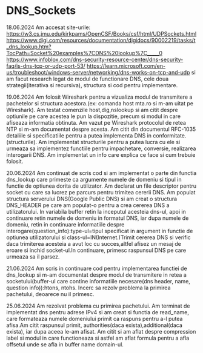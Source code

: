 # DNS_Sockets
18.06.2024
Am accesat site-urile:
 https://w3.cs.jmu.edu/kirkpams/OpenCSF/Books/csf/html/UDPSockets.html 
 https://www.digi.com/resources/documentation/digidocs/90002219/tasks/t_dns_lookup.htm?TocPath=Socket%20examples%7CDNS%20lookup%7C_____0
 https://www.infoblox.com/dns-security-resource-center/dns-security-faq/is-dns-tcp-or-udp-port-53/
 https://learn.microsoft.com/en-us/troubleshoot/windows-server/networking/dns-works-on-tcp-and-udp
 si am facut research legat de modul de functionare DNS, cele doua strategii(iterativa si recursiva), structura si cod pentru implementare.

 19.06.2024
 Am folosit Wireshark pentru a vizualiza modul de transmitere a pachetelor si structura acestora.(ex: comanda host mta.ro si m-am uitat pe Wireshark).
 Am testat comenzile host,dig,nslookup si am citit despre optiunile pe care acestea le pun la dispozitie, precum si modul in care afiseaza informatia obtinuta.
 Am vazut pe Wireshark protocolul de retea NTP si m-am documentat despre acesta.
 Am citit din documentul RFC-1035 detaliile si specificatiile pentru a putea implementa DNS in conformitate.(structurile).
 Am implementat structurile pentru a putea lucra cu ele si urmeaza sa implementez functiile pentru impachetare, conversie, realizarea interogarii DNS.
 Am implementat un info care explica ce face si cum trebuie folosit.

 20.06.2024
 Am continuat de scris cod si am implementat o parte din functia dns_lookup care primeste ca argumente numele de domeniu si tipul in functie de optiunea dorita de utilizator. Am declarat un file descriptor pentru socket cu care sa lucrez pe parcurs pentru trimitea cererii DNS. Am populat structura serverului DNS(Google Public DNS) si am creat o structura DNS_HEADER pe care am populat-o pentru a crea cererea DNS a utilizatorului. In variabila buffer retin la inceputul acesteia dns-ul, apoi in continuare retin numele de domeniu in formatul DNS, iar dupa numele de domeniu, retin in continuare informatiile despre interogare(question_info):type-ul=tipul specificat in argument in functie de optiunea utilizatorului si class-ul=IN(Internet.)Trimit cererea DNS si verific daca trimiterea acesteia a avut loc cu succes,altfel afisez un mesaj de eroare si inchid socket-ul.In continuare, primesc raspunsul DNS pe care urmeaza sa il parsez.

 21.06.2024
 Am scris in continuare cod pentru implementarea functiei de dns_lookup si m-am documentat despre modul de transmitere in retea a socketului(buffer-ul care contine informatiile necesare(dns header, name, question info)):htons, ntohs. Incerc sa rezolv problema la primirea pachetului, deoarece nu il primesc. 

25.06.2024
Am rezolvat problema cu primirea pachetului.
Am terminat de implementat dns pentru adrese IPv4 si am creat si functia de read_name, care formateaza numele domeniului primit ca raspuns pentru a-l putea afisa.Am citit raspunsul primit, authorities(daca exista),additional(daca exista), iar dupa aceea le-am afisat. Am citit si am aflat despre compression label si modul in care functioneaza si astfel am aflat formula pentru a afla offsetul unde se afla in buffer name domain-ul.